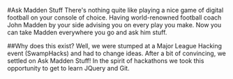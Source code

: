 #Ask Madden Stuff
There's nothing quite like playing a nice game of digital football on your console of choice. Having world-renowned football coach John Madden by your side advising you on every play you make. Now you can take Madden everywhere you go and ask him stuff.

##Why does this exist?
Well, we  were stumped at a Major League Hacking event (SwampHacks) and had to change ideas. After a bit of convincing, we settled on Ask Madden Stuff!
In the spirit of hackathons we took this opportunity to get to learn JQuery and Git. 